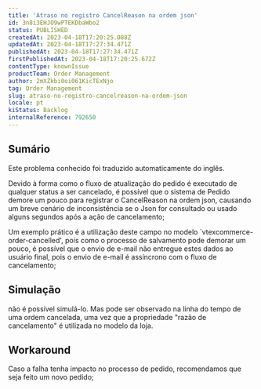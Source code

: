 ```yaml
---
title: 'Atraso no registro CancelReason na ordem json'
id: 3n8i3EHJO9wPTEKDbaWbo2
status: PUBLISHED
createdAt: 2023-04-18T17:20:25.088Z
updatedAt: 2023-04-18T17:27:34.471Z
publishedAt: 2023-04-18T17:27:34.471Z
firstPublishedAt: 2023-04-18T17:20:25.672Z
contentType: knownIssue
productTeam: Order Management
author: 2mXZkbi0oi061KicTExNjo
tag: Order Management
slug: atraso-no-registro-cancelreason-na-ordem-json
locale: pt
kiStatus: Backlog
internalReference: 792650
---
```


## Sumário

<div class="alert alert-info">
  <p>Este problema conhecido foi traduzido automaticamente do inglês.</p>
</div>


Devido à forma como o fluxo de atualização do pedido é executado de qualquer status a ser cancelado, é possível que o sistema de Pedido demore um pouco para registrar o CancelReason na ordem json, causando um breve cenário de inconsistência se o Json for consultado ou usado alguns segundos após a ação de cancelamento;

Um exemplo prático é a utilização deste campo no modelo `vtexcommerce-order-cancelled', pois como o processo de salvamento pode demorar um pouco, é possível que o envio de e-mail não entregue estes dados ao usuário final, pois o envio de e-mail é assíncrono com o fluxo de cancelamento;


##

## Simulação


não é possível simulá-lo.
Mas pode ser observado na linha do tempo de uma ordem cancelada, uma vez que a propriedade "razão de cancelamento" é utilizada no modelo da loja.


##

## Workaround


Caso a falha tenha impacto no processo de pedido, recomendamos que seja feito um novo pedido;




